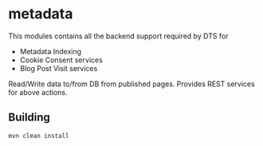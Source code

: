 # metadata
This modules contains all the backend support required by DTS for 
* Metadata Indexing
* Cookie Consent services
* Blog Post Visit services 

Read/Write data to/from DB from published pages.
Provides REST services for above actions.

## Building

```
mvn clean install
```